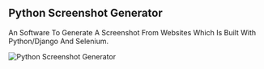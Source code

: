 Python Screenshot Generator
--------

An Software To Generate A Screenshot From Websites Which Is Built With Python/Django And Selenium.

![Python Screenshot Generator](/static/img/python_screenshot_generator.png)
